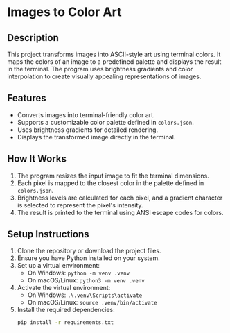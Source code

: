 # Images to Color Art

## Description
This project transforms images into ASCII-style art using terminal colors. It maps the colors of an image to a predefined palette and displays the result in the terminal. The program uses brightness gradients and color interpolation to create visually appealing representations of images.

## Features
- Converts images into terminal-friendly color art.
- Supports a customizable color palette defined in `colors.json`.
- Uses brightness gradients for detailed rendering.
- Displays the transformed image directly in the terminal.

## How It Works
1. The program resizes the input image to fit the terminal dimensions.
2. Each pixel is mapped to the closest color in the palette defined in `colors.json`.
3. Brightness levels are calculated for each pixel, and a gradient character is selected to represent the pixel's intensity.
4. The result is printed to the terminal using ANSI escape codes for colors.

## Setup Instructions
1. Clone the repository or download the project files.
2. Ensure you have Python installed on your system.
3. Set up a virtual environment:
   - On Windows: `python -m venv .venv`
   - On macOS/Linux: `python3 -m venv .venv`
4. Activate the virtual environment:
   - On Windows: `.\.venv\Scripts\activate`
   - On macOS/Linux: `source .venv/bin/activate`
5. Install the required dependencies:
   ```bash
   pip install -r requirements.txt